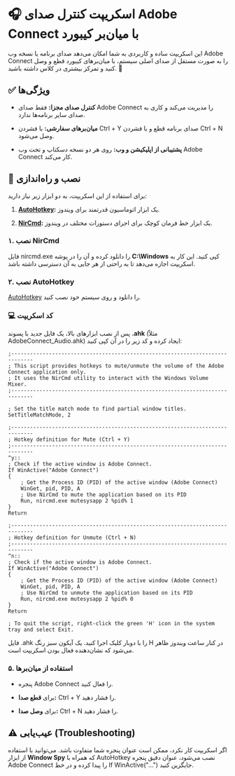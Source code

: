 🎧 اسکریپت کنترل صدای Adobe Connect با میان‌بر کیبورد
=====================================================

این اسکریپت ساده و کاربردی به شما امکان می‌دهد صدای برنامه یا نسخه وب Adobe Connect را به صورت مستقل از صدای اصلی سیستم، با میان‌برهای کیبورد قطع و وصل کنید و تمرکز بیشتری در کلاس داشته باشید. 🤫

✅ ویژگی‌ها
----------

*   **کنترل صدای مجزا:** فقط صدای Adobe Connect را مدیریت می‌کند و کاری به صدای سایر برنامه‌ها ندارد.
    
*   **میان‌برهای سفارشی:** با فشردن Ctrl + Y صدای برنامه قطع و با فشردن Ctrl + N وصل می‌شود.
    
*   **پشتیبانی از اپلیکیشن و وب:** روی هر دو نسخه دسکتاپ و تحت وب Adobe Connect کار می‌کند.
    

🔧 نصب و راه‌اندازی
-------------------

برای استفاده از این اسکریپت، به دو ابزار زیر نیاز دارید:

1.  [**AutoHotkey**](https://www.autohotkey.com/)**:** یک ابزار اتوماسیون قدرتمند برای ویندوز.
    
2.  [**NirCmd**](https://www.nirsoft.net/utils/nircmd.html)**:** یک ابزار خط فرمان کوچک برای اجرای دستورات مختلف در ویندوز.
    

### ۱. نصب NirCmd

فایل nircmd.exe را دانلود کرده و آن را در پوشه **C:\\Windows** کپی کنید. این کار به اسکریپت اجازه می‌دهد تا به راحتی از هر جایی به آن دسترسی داشته باشد.

### ۲. نصب AutoHotkey

[AutoHotkey](https://www.autohotkey.com/) را دانلود و روی سیستم خود نصب کنید.

### 💻 کد اسکریپت

پس از نصب ابزارهای بالا، یک فایل جدید با پسوند **.ahk** (مثلاً AdobeConnect\_Audio.ahk) ایجاد کرده و کد زیر را در آن کپی کنید:

```
;-----------------------------------------------------------------------------
; This script provides hotkeys to mute/unmute the volume of the Adobe Connect application only.
; It uses the NirCmd utility to interact with the Windows Volume Mixer.
;-----------------------------------------------------------------------------

; Set the title match mode to find partial window titles.
SetTitleMatchMode, 2

;-----------------------------------------------------------------------------
; Hotkey definition for Mute (Ctrl + Y)
;-----------------------------------------------------------------------------
^y::
; Check if the active window is Adobe Connect.
If WinActive("Adobe Connect")
{
    ; Get the Process ID (PID) of the active window (Adobe Connect)
    WinGet, pid, PID, A
    ; Use NirCmd to mute the application based on its PID
    Run, nircmd.exe mutesysapp 2 %pid% 1
}
Return

;-----------------------------------------------------------------------------
; Hotkey definition for Unmute (Ctrl + N)
;-----------------------------------------------------------------------------
^n::
; Check if the active window is Adobe Connect.
If WinActive("Adobe Connect")
{
    ; Get the Process ID (PID) of the active window (Adobe Connect)
    WinGet, pid, PID, A
    ; Use NirCmd to unmute the application based on its PID
    Run, nircmd.exe mutesysapp 2 %pid% 0
}
Return

; To quit the script, right-click the green 'H' icon in the system tray and select Exit.
```

فایل .ahk را با دوبار کلیک اجرا کنید. یک آیکون سبز رنگ H در کنار ساعت ویندوز ظاهر می‌شود که نشان‌دهنده فعال بودن اسکریپت است.

### ۵. استفاده از میان‌برها

*   پنجره Adobe Connect را فعال کنید.
    
*   برای **قطع صدا:** Ctrl + Y را فشار دهید.
    
*   برای **وصل صدا:** Ctrl + N را فشار دهید.
    

⚠️ عیب‌یابی (Troubleshooting)
-----------------------------

اگر اسکریپت کار نکرد، ممکن است عنوان پنجره شما متفاوت باشد. می‌توانید با استفاده از ابزار **Window Spy** که همراه با AutoHotkey نصب می‌شود، عنوان دقیق پنجره Adobe Connect را پیدا کرده و در خط If WinActive("...") جایگزین کنید.
